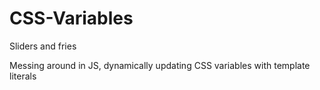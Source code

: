 # CSS-Variables
Sliders and fries

Messing around in JS, dynamically updating CSS variables with template literals
